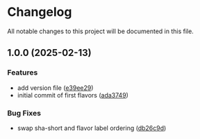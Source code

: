 # Changelog

All notable changes to this project will be documented in this file.

## 1.0.0 (2025-02-13)


### Features

* add version file ([e39ee29](https://github.com/xaemiphor/openwrt_fw/commit/e39ee29979e2c53fc81f2086eb43b8726847ff41))
* initial commit of first flavors ([ada3749](https://github.com/xaemiphor/openwrt_fw/commit/ada37492f6653cbb6b01b18219f70eeccb3f62ef))


### Bug Fixes

* swap sha-short and flavor label ordering ([db26c9d](https://github.com/xaemiphor/openwrt_fw/commit/db26c9d02e264eac0347459a270148423d4a7481))
